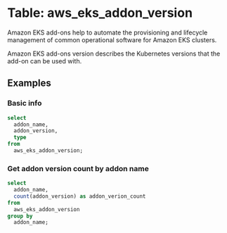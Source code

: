 # Table: aws_eks_addon_version

Amazon EKS add-ons help to automate the provisioning and lifecycle management of common operational software for Amazon EKS clusters.

Amazon EKS add-ons version describes the Kubernetes versions that the add-on can be used with.

## Examples

### Basic info

```sql
select
  addon_name,
  addon_version,
  type
from
  aws_eks_addon_version;
```

### Get addon version count by addon name

```sql
select
  addon_name,
  count(addon_version) as addon_verion_count
from
  aws_eks_addon_version
group by
  addon_name;
```
